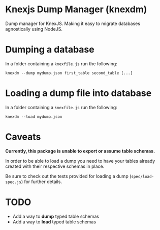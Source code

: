 # Knexjs Dump Manager (knexdm)

Dump manager for KnexJS. Making it easy to migrate databases agnostically using NodeJS.

# Dumping a database

In a folder containing a `knexfile.js` run the following: 

`knexdm --dump mydump.json first_table second_table [...]`

# Loading a dump file into database

In a folder containing a `knexfile.js` run the following: 

`knexdm --load mydump.json`

# Caveats

**Currently, this package is unable to export or assume table schemas.**

In order to be able to load a dump you need to have your tables already created with their respective schemas in place.

Be sure to check out the tests provided for loading a dump (`spec/load-spec.js`) for further details.

# TODO

- Add a way to **dump** typed table schemas
- Add a way to **load** typed table schemas